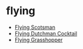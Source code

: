 # flying

 * [Flying Scotsman](index/f/flying-scotsman-200195.json)
 * [Flying Dutchman Cocktail](index/f/flying-dutchman-cocktail.json)
 * [Flying Grasshopper](index/f/flying-grasshopper.json)
